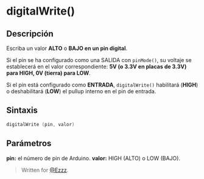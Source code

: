 
# digitalWrite()

## Descripción
Escriba un valor **ALTO** o **BAJO en un pin digital**.

Si el pin se ha configurado como una SALIDA con `pinMode()`, su voltaje se establecerá en el valor correspondiente: **5V (o 3.3V en placas de 3.3V) para HIGH, 0V (tierra) para LOW**.

Si el pin está configurado como **ENTRADA**, `digitalWrite()` habilitará (**HIGH**) o deshabilitará (**LOW**) el pullup interno en el pin de entrada. 

## Sintaxis
```c
digitalWrite (pin, valor)
```

## Parámetros
**pin:** el número de pin de Arduino.
**valor:** HIGH (ALTO) o LOW (BAJO).








> Written for [@Ezzz](https://ezzzzzzzzzzzzzz.github.io/).
<!--stackedit_data:
eyJoaXN0b3J5IjpbLTMyNzIwNDQxNSw2OTQ2ODE3NzNdfQ==
-->